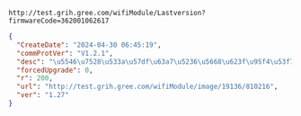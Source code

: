 `http://test.grih.gree.com/wifiModule/Lastversion?firmwareCode=362001062617`

```json
{
  "CreateDate": "2024-04-30 06:45:19",
  "commProtVer": "V1.2.1",
  "desc": "\u5546\u7528\u533a\u57df\u63a7\u5236\u5668\u623f\u95f4\u53f7\u9519\u8bef\u4fee\u590d",
  "forcedUpgrade": 0,
  "r": 200,
  "url": "http://test.grih.gree.com/wifiModule/image/19136/810216",
  "ver": "1.27"
}
```
